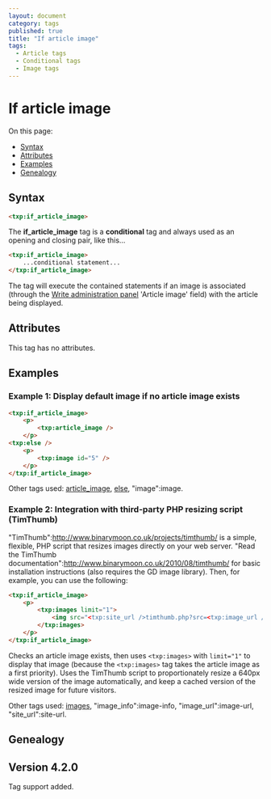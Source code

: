 ```yaml
---
layout: document
category: tags
published: true
title: "If article image"
tags:
  - Article tags
  - Conditional tags
  - Image tags
---
```


# If article image

On this page:

* [Syntax](#user-content-syntax)
* [Attributes](#user-content-attributes)
* [Examples](#user-content-examples)
* [Genealogy](#user-content-genealogy)

## Syntax

```html
<txp:if_article_image>
```

The **if_article_image** tag is a __conditional__ tag and always used as an opening and closing pair, like this...

```html
<txp:if_article_image>
    ...conditional statement...
</txp:if_article_image>
```

The tag will execute the contained statements if an image is associated (through the [Write administration panel](../administration/write-panel) 'Article image' field) with the article being displayed.

## Attributes

This tag has no attributes.

## Examples

### Example 1: Display default image if no article image exists

```html
<txp:if_article_image>
    <p>
        <txp:article_image />
    </p>
<txp:else />
    <p>
        <txp:image id="5" />
    </p>
</txp:if_article_image>
```

Other tags used: [article_image](article-image), [else](else), "image":image.

### Example 2: Integration with third-party PHP resizing script (TimThumb)

"TimThumb":http://www.binarymoon.co.uk/projects/timthumb/ is a simple, flexible, PHP script that resizes images directly on your web server. "Read the TimThumb documentation":http://www.binarymoon.co.uk/2010/08/timthumb/ for basic installation instructions (also requires the GD image library). Then, for example, you can use the following:

```html
<txp:if_article_image>
    <p>
        <txp:images limit="1">
            <img src="<txp:site_url />timthumb.php?src=<txp:image_url />&amp;w=640" alt="<txp:image_info type='alt' />">
        </txp:images>
    </p>
</txp:if_article_image>
```

Checks an article image exists, then uses `<txp:images>` with `limit="1"` to display that image (because the `<txp:images>` tag takes the article image as a first priority). Uses the TimThumb script to proportionately resize a 640px wide version of the image automatically, and keep a cached version of the resized image for future visitors.

Other tags used: [images](images), "image_info":image-info, "image_url":image-url, "site_url":site-url.

## Genealogy

## Version 4.2.0

Tag support added.
